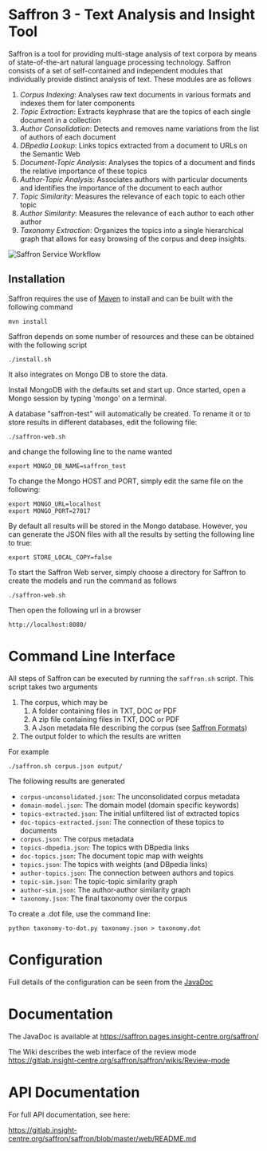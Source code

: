 Saffron 3 - Text Analysis and Insight Tool
==========================================

Saffron is a tool for providing multi-stage analysis of text corpora by means 
of state-of-the-art natural language processing technology. Saffron consists of
a set of self-contained and independent modules that individually provide 
distinct analysis of text. These modules are as follows

1. *Corpus Indexing*: Analyses raw text documents in various formats and indexes
them for later components
2. *Topic Extraction*: Extracts keyphrase that are the topics of each single
document in a collection
3. *Author Consolidation*: Detects and removes name variations from the list 
of authors of each document
4. *DBpedia Lookup*: Links topics extracted from a document to URLs on the 
Semantic Web
5. *Document-Topic Analysis*: Analyses the topics of a document and finds the relative
importance of these topics
6. *Author-Topic Analysis*: Associates authors with particular documents and 
identifies the importance of the document to each author
7. *Topic Similarity*: Measures the relevance of each topic to each other topic
8. *Author Similarity*: Measures the relevance of each author to each other
author
9. *Taxonomy Extraction*: Organizes the topics into a single hierarchical 
graph that allows for easy browsing of the corpus and deep insights.

![Saffron Service Workflow](https://gitlab.insight-centre.org/saffron/saffron/raw/master/docs/Saffron%20Services.png)

Installation
------------

Saffron requires the use of [Maven](https://maven.apache.org/) to install and 
can be built with the following command

    mvn install

Saffron depends on some number of resources and these can be obtained with the
following script

    ./install.sh

It also integrates on Mongo DB to store the data.


Install MongoDB with the defaults set and start up. Once started, open a Mongo 
session by typing 'mongo' on a terminal. 

A database "saffron-test" will automatically be created. To rename it or to store results in different databases, edit the following file: 

    ./saffron-web.sh

and change the following line to the name wanted

    export MONGO_DB_NAME=saffron_test


To change the Mongo HOST and PORT, simply edit the same file on the following:

    
    export MONGO_URL=localhost
    export MONGO_PORT=27017
    
By default all results will be stored in the Mongo database. However, you can generate the JSON files with all the results by setting the following line to true: 
    
    export STORE_LOCAL_COPY=false


   
To start the Saffron Web server, simply choose a directory for Saffron to create
the models and run the command as follows

    ./saffron-web.sh

Then open the following url in a browser 

    http://localhost:8080/




Command Line Interface
======================

All steps of Saffron can be executed by running the `saffron.sh` script. This 
script takes two arguments

1. The corpus, which may be 
    1. A folder containing files in TXT, DOC or PDF
    2. A zip file containing files in TXT, DOC or PDF
    3. A Json metadata file describing the corpus (see [Saffron Formats](FORMATS.md))
2. The output folder to which the results are written

For example

    ./saffron.sh corpus.json output/

The following results are generated

* `corpus-unconsolidated.json`: The unconsolidated corpus metadata
* `domain-model.json`: The domain model (domain specific keywords)
* `topics-extracted.json`: The initial unfiltered list of extracted topics
* `doc-topics-extracted.json`: The connection of these topics to documents
* `corpus.json`: The corpus metadata
* `topics-dbpedia.json`: The topics with DBpedia links
* `doc-topics.json`: The document topic map with weights
* `topics.json`: The topics with weights (and DBpedia links)
* `author-topics.json`: The connection between authors and topics
* `topic-sim.json`: The topic-topic similarity graph
* `author-sim.json`: The author-author similarity graph
* `taxonomy.json`: The final taxonomy over the corpus
 

To create a .dot file, use the command line:

    python taxonomy-to-dot.py taxonomy.json > taxonomy.dot

Configuration
=============

Full details of the configuration can be seen from the [JavaDoc](https://saffron.pages.insight-centre.org/saffron/org/insightcentre/nlp/saffron/config/package-summary.html)

Documentation
=============

The JavaDoc is available at https://saffron.pages.insight-centre.org/saffron/

The Wiki describes the web interface of the review mode https://gitlab.insight-centre.org/saffron/saffron/wikis/Review-mode

API Documentation
=================

For full API documentation, see here:

https://gitlab.insight-centre.org/saffron/saffron/blob/master/web/README.md


